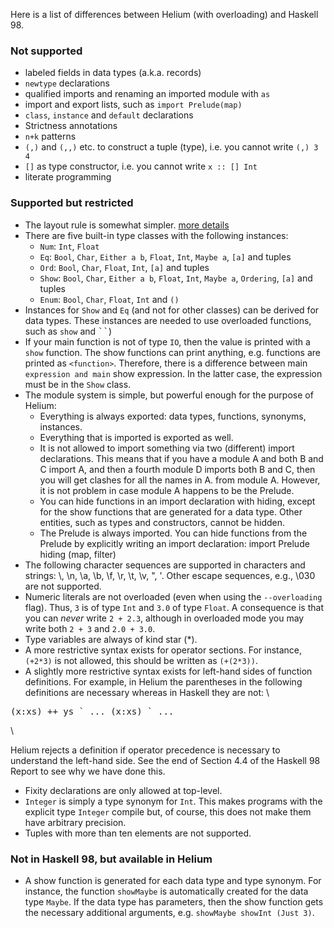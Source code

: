 Here is a list of differences between Helium (with overloading) and Haskell 98.

### Not supported

   * labeled fields in data types (a.k.a. records)
   * `newtype` declarations
   * qualified imports and renaming an imported module with `as`
   * import and export lists, such as `import Prelude(map)`
   * `class`, `instance` and `default` declarations
   * Strictness annotations
   * `n+k` patterns
   * `(,)` and `(,,)` etc. to construct a tuple (type), i.e. you cannot write `(,) 3 4`
   * `[]` as type constructor, i.e. you cannot write `x :: [] Int`
   * literate programming

### Supported but restricted

   * The layout rule is somewhat simpler. [more details](LAYOUTRULE.md)
   * There are five built-in type classes with the following instances:
      * `Num`: `Int`, `Float`
      * `Eq`: `Bool`, `Char`, `Either a b`, `Float`, `Int`, `Maybe a`, `[a]` and tuples
      * `Ord`: `Bool`, `Char`, `Float`, `Int`, `[a]` and tuples
      * `Show`: `Bool`, `Char`, `Either a b`, `Float`, `Int`, `Maybe a`, `Ordering`, `[a]` and tuples
      * `Enum`: `Bool`, `Char`, `Float`, `Int` and `()`
   * Instances for `Show` and `Eq` (and not for other classes) can be derived for data types. These instances are needed to use overloaded functions, such as `show` and <kbd>``</kbd>)
   * If your main function is not of type `IO`, then the value is printed with a `show` function. The show functions can print anything, e.g. functions are printed as `<function>`. Therefore, there is a difference between main ` expression and main ` show expression. In the latter case, the expression must be in the `Show` class.
   * The module system is simple, but powerful enough for the purpose of Helium:
      * Everything is always exported: data types, functions, synonyms, instances.
      * Everything that is imported is exported as well.
      * It is not allowed to import something via two (different) import declarations. This means that if you have a module A and both B and C import A, and then a fourth module D imports both B and C, then you will get clashes for all the names in A. from module A. However, it is not problem in case module A happens to be the Prelude.
      * You can hide functions in an import declaration with hiding, except for the show functions that are generated for a data type. Other entities, such as types and constructors, cannot be hidden.
      * The Prelude is always imported. You can hide functions from the Prelude by explicitly writing an import declaration: import Prelude hiding (map, filter)
   * The following character sequences are supported in characters and strings: \\, \n, \a, \b, \f, \r, \t, \v, \", \'. Other escape sequences, e.g., \030 are not supported.
   * Numeric literals are not overloaded (even when using the `--overloading` flag). Thus, `3` is of type `Int` and `3.0` of type `Float`. A consequence is that you can _never_ write `2 + 2.3`, although in overloaded mode you may write both `2 + 3` and `2.0 + 3.0`.
   * Type variables are always of kind star (*).
   * A more restrictive syntax exists for operator sections. For instance, `(+2*3)` is not allowed, this should be written as `(+(2*3))`.
   * A slightly more restrictive syntax exists for left-hand sides of function definitions. For example, in Helium the parentheses in the following definitions are necessary whereas in Haskell they are not: \
<pre>(x:xs) ++ ys ` ... (x:xs) ` ... </pre> \
Helium rejects a definition if operator precedence is necessary to understand the left-hand side. See the end of Section 4.4 of the Haskell 98 Report to see why we have done this.
   * Fixity declarations are only allowed at top-level.
   * `Integer` is simply a type synonym for `Int`. This makes programs with the explicit type `Integer` compile but, of course, this does not make them have arbitrary precision.
   * Tuples with more than ten elements are not supported.

### Not in Haskell 98, but available in Helium

   * A show function is generated for each data type and type synonym. For instance, the function `showMaybe` is automatically created for the data type `Maybe`. If the data type has parameters, then the show function gets the necessary additional arguments, e.g. `showMaybe showInt (Just 3)`.